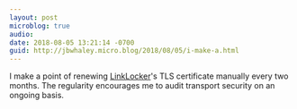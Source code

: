```yaml
---
layout: post
microblog: true
audio: 
date: 2018-08-05 13:21:14 -0700
guid: http://jbwhaley.micro.blog/2018/08/05/i-make-a.html
---
```

I make a point of renewing [LinkLocker](https://linklocker.co)'s TLS certificate manually every two months. The regularity encourages me to audit transport security on an ongoing basis.
